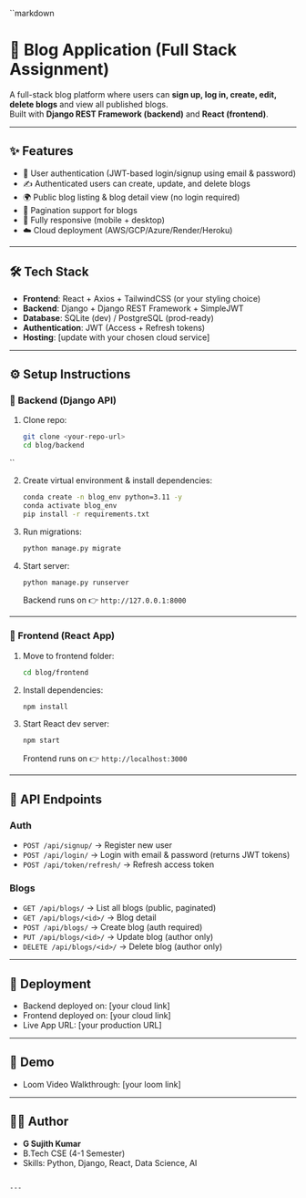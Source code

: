 

``markdown
# 📝 Blog Application (Full Stack Assignment)

A full-stack blog platform where users can **sign up, log in, create, edit, delete blogs** and view all published blogs.  
Built with **Django REST Framework (backend)** and **React (frontend)**.  

---

## ✨ Features
- 🔐 User authentication (JWT-based login/signup using email & password)
- ✍️ Authenticated users can create, update, and delete blogs
- 🌍 Public blog listing & blog detail view (no login required)
- 📑 Pagination support for blogs
- 📱 Fully responsive (mobile + desktop)
- ☁️ Cloud deployment (AWS/GCP/Azure/Render/Heroku)

---

## 🛠️ Tech Stack
- **Frontend**: React + Axios + TailwindCSS (or your styling choice)
- **Backend**: Django + Django REST Framework + SimpleJWT
- **Database**: SQLite (dev) / PostgreSQL (prod-ready)
- **Authentication**: JWT (Access + Refresh tokens)
- **Hosting**: [update with your chosen cloud service]

---

## ⚙️ Setup Instructions

### 🔹 Backend (Django API)
1. Clone repo:
   ```bash
   git clone <your-repo-url>
   cd blog/backend
``

2. Create virtual environment & install dependencies:

   ```bash
   conda create -n blog_env python=3.11 -y
   conda activate blog_env
   pip install -r requirements.txt
   ```

3. Run migrations:

   ```bash
   python manage.py migrate
   ```

4. Start server:

   ```bash
   python manage.py runserver
   ```

   Backend runs on 👉 `http://127.0.0.1:8000`

---

### 🔹 Frontend (React App)

1. Move to frontend folder:

   ```bash
   cd blog/frontend
   ```

2. Install dependencies:

   ```bash
   npm install
   ```

3. Start React dev server:

   ```bash
   npm start
   ```

   Frontend runs on 👉 `http://localhost:3000`

---

## 🔑 API Endpoints

### Auth

* `POST /api/signup/` → Register new user
* `POST /api/login/` → Login with email & password (returns JWT tokens)
* `POST /api/token/refresh/` → Refresh access token

### Blogs

* `GET /api/blogs/` → List all blogs (public, paginated)
* `GET /api/blogs/<id>/` → Blog detail
* `POST /api/blogs/` → Create blog (auth required)
* `PUT /api/blogs/<id>/` → Update blog (author only)
* `DELETE /api/blogs/<id>/` → Delete blog (author only)

---

## 🚀 Deployment

* Backend deployed on: \[your cloud link]
* Frontend deployed on: \[your cloud link]
* Live App URL: \[your production URL]

---

## 🎥 Demo

* Loom Video Walkthrough: \[your loom link]

---

## 👨‍💻 Author

* **G Sujith Kumar**
* B.Tech CSE (4-1 Semester)
* Skills: Python, Django, React, Data Science, AI

```

---

```
